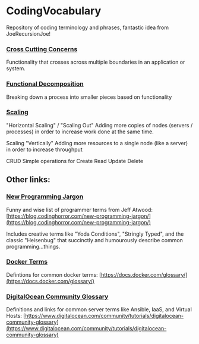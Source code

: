 # CodingVocabulary
Repository of coding terminology and phrases, fantastic idea from JoeRecursionJoe!

### [Cross Cutting Concerns](https://stackoverflow.com/questions/23700540/cross-cutting-concern-example)
Functionality that crosses across multiple boundaries in an application or system.

### [Functional Decomposition](https://stackoverflow.com/questions/947874/what-is-functional-decomposition)
Breaking down a process into smaller pieces based on functionality

### [Scaling](https://en.wikipedia.org/wiki/Scalability#Database_scalability)

"Horizontal Scaling" / "Scaling Out" Adding more copies of nodes (servers / processes) in order to increase work done at the same time.

Scaling "Vertically" Adding more resources to a single node (like a server) in order to increase throughput

CRUD
Simple operations for Create Read Update Delete

## Other links:

### [New Programming Jargon](https://blog.codinghorror.com/new-programming-jargon/)
Funny and wise list of programmer terms from Jeff Atwood: [https://blog.codinghorror.com/new-programming-jargon/](https://blog.codinghorror.com/new-programming-jargon/)

Includes creative terms like "Yoda Conditions", "Stringly Typed", and the classic "Heisenbug" that succinctly and humourously describe common programming...things.

### [Docker Terms](https://docs.docker.com/glossary/)
Defintions for common docker terms: [https://docs.docker.com/glossary/](https://docs.docker.com/glossary/)

### [DigitalOcean Community Glossary](https://www.digitalocean.com/community/tutorials/digitalocean-community-glossary)
Definitions and links for common server terms like Ansible, IaaS, and Virtual Hosts: [https://www.digitalocean.com/community/tutorials/digitalocean-community-glossary](https://www.digitalocean.com/community/tutorials/digitalocean-community-glossary)
